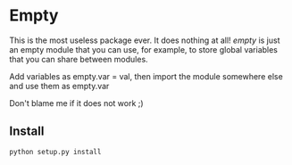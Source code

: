 # Empty

This is the most useless package ever. It does nothing at all!
*empty* is just an empty module that you can use, for example,
to store global variables that you can share between modules.

Add variables as empty.var = val,
then import the module somewhere else and use them as empty.var

Don't blame me if it does not work ;)

## Install
<code>python setup.py install</code>